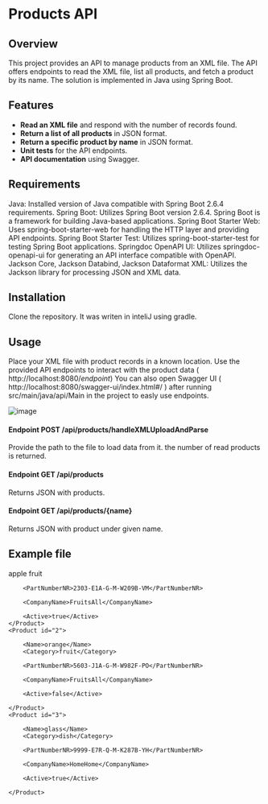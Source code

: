 # Products API
## Overview

This project provides an API to manage products from an XML file. The API offers endpoints to read the XML file, list all products, and fetch a product by its name. The solution is implemented in Java using Spring Boot.

## Features

- **Read an XML file** and respond with the number of records found.
- **Return a list of all products** in JSON format.
- **Return a specific product by name** in JSON format.
- **Unit tests** for the API endpoints.
- **API documentation** using Swagger.

## Requirements
Java: Installed version of Java compatible with Spring Boot 2.6.4 requirements.
Spring Boot: Utilizes Spring Boot version 2.6.4. Spring Boot is a framework for building Java-based applications.
Spring Boot Starter Web: Uses spring-boot-starter-web for handling the HTTP layer and providing API endpoints.
Spring Boot Starter Test: Utilizes spring-boot-starter-test for testing Spring Boot applications.
Springdoc OpenAPI UI: Utilizes springdoc-openapi-ui for generating an API interface compatible with OpenAPI.
Jackson Core, Jackson Databind, Jackson Dataformat XML: Utilizes the Jackson library for processing JSON and XML data.

## Installation
Clone the repository.
It was writen in inteliJ using gradle.

## Usage 
Place your XML file with product records in a known location.
Use the provided API endpoints to interact with the product data ( http://localhost:8080/*endpoint*)
You can also open Swagger UI ( http://localhost:8080/swagger-ui/index.html#/ ) after running src/main/java/api/Main in the project to easly use endpoints.

![image](https://github.com/MartynaSokolowska/springProductsApi/assets/115418969/ef62a2bd-8674-4c6f-94f2-857e92cb252f)

#### Endpoint POST /api/products/handleXMLUploadAndParse
Provide the path to the file to load data from it. the number of read products is returned.

#### Endpoint GET /api/products
Returns JSON with products.

#### Endpoint GET /api/products/{name}
Returns JSON with product under given name.

## Example file

<?xml version="1.0" encoding="UTF-8"?>
<Products>
    <Product id="1">
        <Name>apple</Name>
        <Category>fruit</Category>

        <PartNumberNR>2303-E1A-G-M-W209B-VM</PartNumberNR>

        <CompanyName>FruitsAll</CompanyName>

        <Active>true</Active>
    </Product>
    <Product id="2">

        <Name>orange</Name>
        <Category>fruit</Category>

        <PartNumberNR>5603-J1A-G-M-W982F-PO</PartNumberNR>

        <CompanyName>FruitsAll</CompanyName>

        <Active>false</Active>

    </Product>
    <Product id="3">

        <Name>glass</Name>
        <Category>dish</Category>

        <PartNumberNR>9999-E7R-Q-M-K287B-YH</PartNumberNR>

        <CompanyName>HomeHome</CompanyName>

        <Active>true</Active>

    </Product>

</Products>

